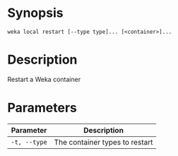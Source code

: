# Synopsis

```weka local restart [--type type]... [<container>]...```

# Description

Restart a Weka container

# Parameters

| Parameter | Description |
| --------- | ----------- |
| `-t, --type` | The container types to restart |
